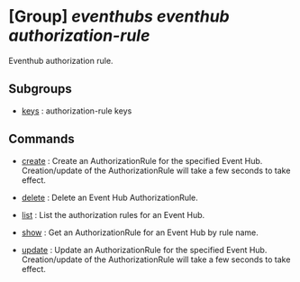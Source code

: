 # [Group] _eventhubs eventhub authorization-rule_

Eventhub authorization rule.

## Subgroups

- [keys](/Commands/eventhubs/eventhub/authorization-rule/keys/readme.md)
: authorization-rule keys

## Commands

- [create](/Commands/eventhubs/eventhub/authorization-rule/_create.md)
: Create an AuthorizationRule for the specified Event Hub. Creation/update of the AuthorizationRule will take a few seconds to take effect.

- [delete](/Commands/eventhubs/eventhub/authorization-rule/_delete.md)
: Delete an Event Hub AuthorizationRule.

- [list](/Commands/eventhubs/eventhub/authorization-rule/_list.md)
: List the authorization rules for an Event Hub.

- [show](/Commands/eventhubs/eventhub/authorization-rule/_show.md)
: Get an AuthorizationRule for an Event Hub by rule name.

- [update](/Commands/eventhubs/eventhub/authorization-rule/_update.md)
: Update an AuthorizationRule for the specified Event Hub. Creation/update of the AuthorizationRule will take a few seconds to take effect.
